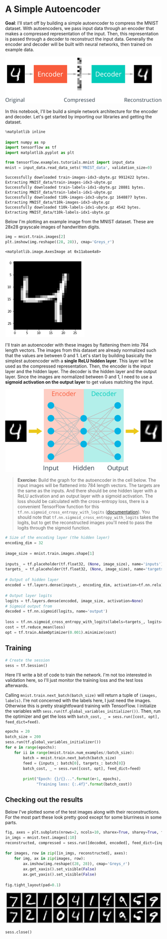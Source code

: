 
# A Simple Autoencoder

**Goal**: I'll start off by building a simple autoencoder to compress the MNIST dataset. With autoencoders, we pass input data through an encoder that makes a compressed representation of the input. Then, this representation is passed through a decoder to reconstruct the input data. Generally the encoder and decoder will be built with neural networks, then trained on example data.

![Autoencoder](assets/autoencoder_1.png)

In this notebook, I'll be build a simple network architecture for the encoder and decoder. Let's get started by importing our libraries and getting the dataset.


```python
%matplotlib inline

import numpy as np
import tensorflow as tf
import matplotlib.pyplot as plt
```


```python
from tensorflow.examples.tutorials.mnist import input_data
mnist = input_data.read_data_sets('MNIST_data', validation_size=0)
```

    Successfully downloaded train-images-idx3-ubyte.gz 9912422 bytes.
    Extracting MNIST_data/train-images-idx3-ubyte.gz
    Successfully downloaded train-labels-idx1-ubyte.gz 28881 bytes.
    Extracting MNIST_data/train-labels-idx1-ubyte.gz
    Successfully downloaded t10k-images-idx3-ubyte.gz 1648877 bytes.
    Extracting MNIST_data/t10k-images-idx3-ubyte.gz
    Successfully downloaded t10k-labels-idx1-ubyte.gz 4542 bytes.
    Extracting MNIST_data/t10k-labels-idx1-ubyte.gz


Below I'm plotting an example image from the MNIST dataset. These are 28x28 grayscale images of handwritten digits.


```python
img = mnist.train.images[2]
plt.imshow(img.reshape((28, 28)), cmap='Greys_r')
```


    <matplotlib.image.AxesImage at 0x11abae4a8>
![png](output_4_1.png)


I'll train an autoencoder with these images by flattening them into 784 length vectors. The images from this dataset are already normalized such that the values are between 0 and 1. Let's start by building basically the simplest autoencoder with a **single ReLU hidden layer**. This layer will be used as the compressed representation. Then, the encoder is the input layer and the hidden layer. The decoder is the hidden layer and the output layer. Since the images are normalized between 0 and 1, I need to use a **sigmoid activation on the output layer** to get values matching the input.

![Autoencoder architecture](assets/simple_autoencoder.png)


> **Exercise:** Build the graph for the autoencoder in the cell below. The input images will be flattened into 784 length vectors. The targets are the same as the inputs. And there should be one hidden layer with a ReLU activation and an output layer with a sigmoid activation. The loss should be calculated with the cross-entropy loss, there is a convenient TensorFlow function for this `tf.nn.sigmoid_cross_entropy_with_logits` ([documentation](https://www.tensorflow.org/api_docs/python/tf/nn/sigmoid_cross_entropy_with_logits)). You should note that `tf.nn.sigmoid_cross_entropy_with_logits` takes the logits, but to get the reconstructed images you'll need to pass the logits through the sigmoid function.


```python
# Size of the encoding layer (the hidden layer)
encoding_dim = 32

image_size = mnist.train.images.shape[1]

inputs_ = tf.placeholder(tf.float32, (None, image_size), name='inputs')
targets_ = tf.placeholder(tf.float32, (None, image_size), name='targets')

# Output of hidden layer
encoded = tf.layers.dense(inputs_, encoding_dim, activation=tf.nn.relu)

# Output layer logits
logits = tf.layers.dense(encoded, image_size, activation=None)
# Sigmoid output from
decoded = tf.nn.sigmoid(logits, name='output')

loss = tf.nn.sigmoid_cross_entropy_with_logits(labels=targets_, logits=logits)
cost = tf.reduce_mean(loss)
opt = tf.train.AdamOptimizer(0.001).minimize(cost)
```

## Training


```python
# Create the session
sess = tf.Session()
```

Here I'll write a bit of code to train the network. I'm not too interested in validation here, so I'll just monitor the training loss and the test loss afterwards.

Calling `mnist.train.next_batch(batch_size)` will return a tuple of `(images, labels)`. I're not concerned with the labels here, I just need the images. Otherwise this is pretty straightfoward training with TensorFlow. I initialize the variables with `sess.run(tf.global_variables_initializer())`. Then, run the optimizer and get the loss with `batch_cost, _ = sess.run([cost, opt], feed_dict=feed)`.


```python
epochs = 20
batch_size = 200
sess.run(tf.global_variables_initializer())
for e in range(epochs):
    for ii in range(mnist.train.num_examples//batch_size):
        batch = mnist.train.next_batch(batch_size)
        feed = {inputs_: batch[0], targets_: batch[0]}
        batch_cost, _ = sess.run([cost, opt], feed_dict=feed)

        print("Epoch: {}/{}...".format(e+1, epochs),
              "Training loss: {:.4f}".format(batch_cost))
```

## Checking out the results

Below I've plotted some of the test images along with their reconstructions. For the most part these look pretty good except for some blurriness in some parts.


```python
fig, axes = plt.subplots(nrows=2, ncols=10, sharex=True, sharey=True, figsize=(20,4))
in_imgs = mnist.test.images[:10]
reconstructed, compressed = sess.run([decoded, encoded], feed_dict={inputs_: in_imgs})

for images, row in zip([in_imgs, reconstructed], axes):
    for img, ax in zip(images, row):
        ax.imshow(img.reshape((28, 28)), cmap='Greys_r')
        ax.get_xaxis().set_visible(False)
        ax.get_yaxis().set_visible(False)

fig.tight_layout(pad=0.1)
```


![png](output_12_0.png)

```python
sess.close()
```
